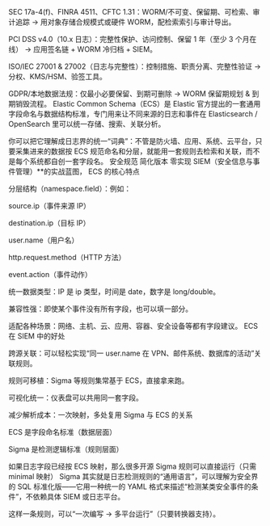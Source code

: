 SEC 17a-4(f)、FINRA 4511、CFTC 1.31：WORM/不可变、保留期、可检索、审计追踪 → 用对象存储合规模式或硬件 WORM，配检索索引与审计导出。

PCI DSS v4.0（10.x 日志）：完整性保护、访问控制、保留 1 年（至少 3 个月在线） → 应用签名链 + WORM 冷归档 + SIEM。

ISO/IEC 27001 & 27002（日志与完整性）：控制措施、职责分离、完整性验证 → 分权、KMS/HSM、验签工具。

GDPR/本地数据法规：仅最小必要保留、到期可删除 → WORM 保留期规划 & 到期销毁流程。
Elastic Common Schema（ECS）是 Elastic 官方提出的一套通用字段命名与数据结构标准，专门用来让不同来源的日志和事件在 Elasticsearch / OpenSearch 里可以统一存储、搜索、关联分析。

你可以把它理解成日志界的统一“词典”：不管是防火墙、应用、系统、云平台，只要采集进来的数据按 ECS 规范命名和分层，就能用一套规则去检索和关联，而不是每个系统都自创一套字段名。
安全规范  简化版本  零实现 SIEM（安全信息与事件管理）**的实战蓝图，
ECS 的核心特点

分层结构（namespace.field）：例如：

source.ip（事件来源 IP）

destination.ip（目标 IP）

user.name（用户名）

http.request.method（HTTP 方法）

event.action（事件动作）

统一数据类型：IP 是 ip 类型，时间是 date，数字是 long/double。

兼容性强：即使某个事件没有所有字段，也可以填一部分。

适配各种场景：网络、主机、云、应用、容器、安全设备等都有字段建议。
ECS 在 SIEM 中的好处

跨源关联：可以轻松实现“同一 user.name 在 VPN、邮件系统、数据库的活动”关联规则。

规则可移植：Sigma 等规则集常基于 ECS，直接拿来跑。

可视化统一：仪表盘可以共用同一套字段。

减少解析成本：一次映射，多处复用
Sigma 与 ECS 的关系

ECS 是字段命名标准（数据层面）

Sigma 是检测逻辑标准（规则层面）

如果日志字段已经按 ECS 映射，那么很多开源 Sigma 规则可以直接运行（只需 minimal 映射）
Sigma 其实就是日志检测规则的“通用语言”，可以理解为安全界的 SQL 标准化版——它用一种统一的 YAML 格式来描述“检测某类安全事件的条件”，不依赖具体 SIEM 或日志平台。

这样一条规则，可以“一次编写 → 多平台运行”（只要转换器支持）。